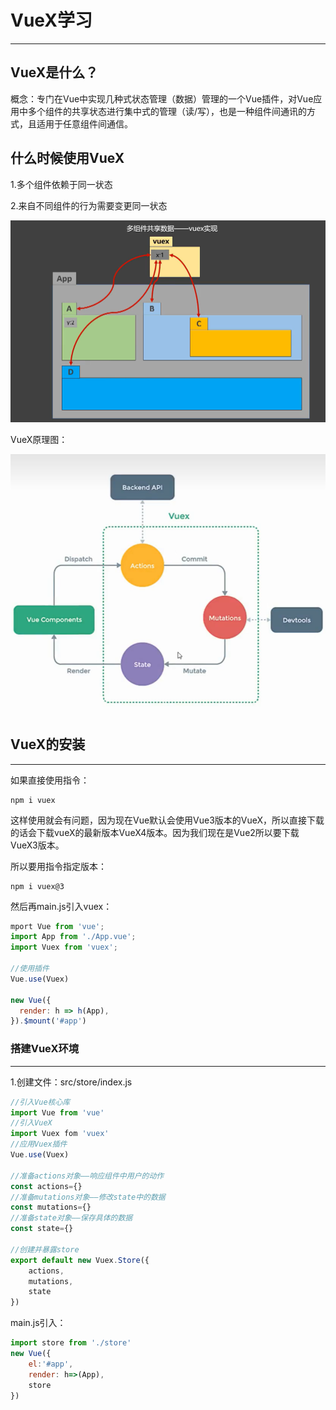 # VueX学习

---



## VueX是什么？

概念：专门在Vue中实现几种式状态管理（数据）管理的一个Vue插件，对Vue应用中多个组件的共享状态进行集中式的管理（读/写），也是一种组件间通讯的方式，且适用于任意组件间通信。



## 什么时候使用VueX

1.多个组件依赖于同一状态

2.来自不同组件的行为需要变更同一状态

![](Img\Vue\VueX多组件共享数据图.png)

VueX原理图：

![](Img\Vue\VueX原理图.png)



## VueX的安装

---

如果直接使用指令：

```
npm i vuex
```

这样使用就会有问题，因为现在Vue默认会使用Vue3版本的VueX，所以直接下载的话会下载vueX的最新版本VueX4版本。因为我们现在是Vue2所以要下载VueX3版本。

所以要用指令指定版本：

```
npm i vuex@3
```

然后再main.js引入vuex：

```js
mport Vue from 'vue';
import App from './App.vue';
import Vuex from 'vuex';

//使用插件
Vue.use(Vuex)

new Vue({
  render: h => h(App),
}).$mount('#app')

```



### 搭建VueX环境

---

1.创建文件：src/store/index.js

```js
//引入Vue核心库
import Vue from 'vue'
//引入VueX
import Vuex fom 'vuex'
//应用Vuex插件
Vue.use(Vuex)

//准备actions对象——响应组件中用户的动作
const actions={}
//准备mutations对象——修改state中的数据
const mutations={}
//准备state对象——保存具体的数据
const state={}

//创建并暴露store
export default new Vuex.Store({
    actions,
    mutations,
    state
})
```

main.js引入：

```js
import store from './store'
new Vue({
    el:'#app',
    render: h=>(App),
    store
})
```

